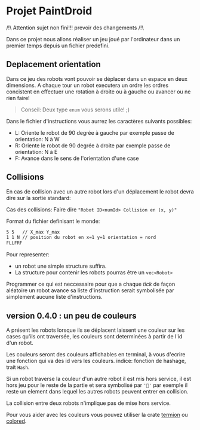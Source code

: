 # Projet PaintDroid

/!\ Attention sujet non fini!!! prevoir des changements /!\

Dans ce projet nous allons réaliser un jeu joué par l'ordinateur dans
un premier temps depuis un fichier predefini.

## Deplacement orientation

Dans ce jeu des robots vont pouvoir se déplacer dans un espace en deux
dimensions. A chaque tour un robot executera un ordre les ordres concistent en
effectuer une rotation à droite ou à gauche ou avancer ou ne rien faire!

> Conseil: Deux type `enum` vous serons utile! ;)

Dans le fichier d'instructions vous aurrez les caractères suivants possibles:

- L: Oriente le robot de 90 degrée à gauche par exemple passe de orientation: N à W
- R: Oriente le robot de 90 degrée à droite par exemple passe de orientation: N à E
- F: Avance dans le sens de l'orientation d'une case

<!--

TODO: coloration du sol.
## Coloration du terrain

Dans un second temps nos robots gagneront l'instruction qui leur permettra de
posser une couleur au sol et cette couleur au sol restera pour 5 tours et
si un autre robot passe dans cette couleur alors il est eliminé.

Un peu comme dans les "tron" games.
Exemple vidéo: https://www.youtube.com/watch?v=PWvxGX2twcA
-->

## Collisions

En cas de collision avec un autre robot lors d'un déplacement le robot devra
dire sur la sortie standard:

Cas des collisions: Faire dire `"Robot ID<numId> Collision en (x, y)"`

Format du fichier definisant le monde:

```txt
5 5   // X_max Y_max
1 1 N // position du robot en x=1 y=1 orientation = nord
FLLFRF
```

Pour representer:

- un robot une simple structure suffira.
- La structure pour contenir les robots pourras être un `vec<Robot>`

Programmer ce qui est neccessaire pour que a chaque *tick* de façon aléatoire un
robot avance sa liste d'instruction serait symbolisée par simplement aucune liste
d'instructions.

## version 0.4.0 : un peu de couleurs

A présent les robots lorsque ils se déplacent laissent une couleur sur les cases
qu'ils ont traversée, les couleurs sont determinées à partir de l'id d'un robot.

Les couleurs seront des couleurs affichables en terminal, à vous d'ecrire une
fonction qui va des id vers les couleurs. indice: fonction de hashage, trait `Hash`.

Si un robot traverse la couleur d'un autre robot il est mis hors service, il est
hors jeu pour le reste de la partie et sera symbolisé par `'🤖'` par exemple il
reste un element dans lequel les autres robots peuvent entrer en collision.

La collision entre deux robots n'implique pas de mise hors service.

Pour vous aider avec les couleurs vous pouvez utiliser la crate [termion](https://lib.rs/crates/termion)
ou [colored](https://crates.io/crates/colored).
